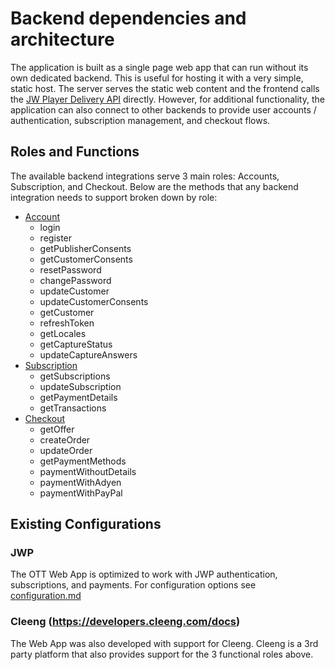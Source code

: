 # Backend dependencies and architecture

The application is built as a single page web app that can run without its own dedicated backend. This is useful for
hosting it with a very simple, static host. The server serves the static web content and the frontend
calls the [JW Player Delivery API](https://developer.jwplayer.com/jwplayer/docs) directly.
However, for additional functionality, the application can also connect to other backends to provide user
accounts / authentication, subscription management, and checkout flows.

## Roles and Functions

The available backend integrations serve 3 main roles: Accounts, Subscription, and Checkout. Below are the methods
that any backend integration needs to support broken down by role:

- [Account](src/services/account.service.ts)
  - login
  - register
  - getPublisherConsents
  - getCustomerConsents
  - resetPassword
  - changePassword
  - updateCustomer
  - updateCustomerConsents
  - getCustomer
  - refreshToken
  - getLocales
  - getCaptureStatus
  - updateCaptureAnswers
- [Subscription](src/services/subscription.service.ts)
  - getSubscriptions
  - updateSubscription
  - getPaymentDetails
  - getTransactions
- [Checkout](src/services/checkout.service.ts)
  - getOffer
  - createOrder
  - updateOrder
  - getPaymentMethods
  - paymentWithoutDetails
  - paymentWithAdyen
  - paymentWithPayPal

## Existing Configurations

### JWP

The OTT Web App is optimized to work with JWP authentication, subscriptions, and payments. For configuration options see [configuration.md](configuration.md)

### Cleeng (https://developers.cleeng.com/docs)

The Web App was also developed with support for Cleeng. Cleeng is a 3rd party platform that also provides support for the 3 functional roles above.
